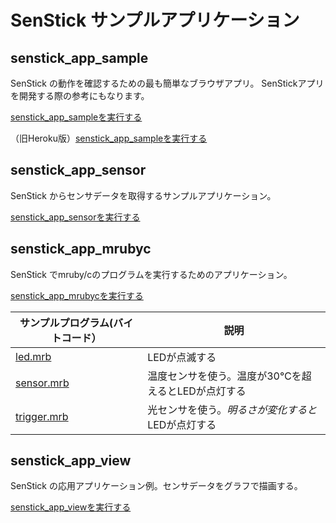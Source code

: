 # SenStick サンプルアプリケーション

## senstick_app_sample

SenStick の動作を確認するための最も簡単なブラウザアプリ。
SenStickアプリを開発する際の参考にもなります。

[senstick_app_sampleを実行する](https://ruby-b-senstick.github.io/senstick_check/senstick_app_sample.html)


（旧Heroku版）[senstick_app_sampleを実行する](https://senstick-app.herokuapp.com/)


## senstick_app_sensor

SenStick からセンサデータを取得するサンプルアプリケーション。

[senstick_app_sensorを実行する](https://ruby-b-senstick.github.io/senstick_check/senstick_app_sensor.html)

## senstick_app_mrubyc

SenStick でmruby/cのプログラムを実行するためのアプリケーション。

[senstick_app_mrubycを実行する](https://ruby-b-senstick.github.io/senstick_check/senstick_app_mrubyc.html)

|サンプルプログラム(バイトコード）|説明|
|---|---|
|[led.mrb](https://ruby-b-senstick.github.io/senstick_check/mrubyc_sample/led.mrb)|LEDが点滅する|
|[sensor.mrb](https://ruby-b-senstick.github.io/senstick_check/mrubyc_sample/sensor.mrb)|温度センサを使う。温度が30℃を超えるとLEDが点灯する|
|[trigger.mrb](https://ruby-b-senstick.github.io/senstick_check/mrubyc_sample/trigger.mrb)|光センサを使う。*明るさが変化すると*LEDが点灯する|

## senstick_app_view

SenStick の応用アプリケーション例。センサデータをグラフで描画する。

[senstick_app_viewを実行する](https://ruby-b-senstick.github.io/senstick_check/senstick_app_view.html)



